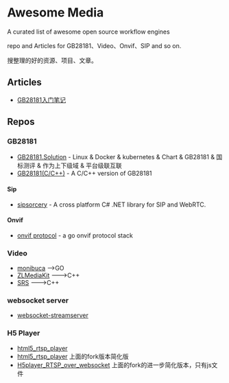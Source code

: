 # Awesome Media

A curated list of awesome open source workflow engines

repo and Articles for GB28181、Video、Onvif、SIP and so on.

搜整理的好的资源、项目、文章。

## Articles 

+ [GB28181入门笔记](https://blog.csdn.net/sbddbfm/article/details/99095022)


## Repos

### GB28181

+ [GB28181.Solution](https://github.com/GB28181/GB28181.Solution) - Linux & Docker & kubernetes & Chart & GB28181 & 国标测评 & 作为上下级域 & 平台级联互联
+ [GB28181(C/C++)](https://github.com/usecpp/GB28181Platform) - A C/C++ version of GB28181

#### Sip

+ [sipsorcery](https://github.com/sipsorcery/sipsorcery) - A cross platform C# .NET library for SIP and WebRTC. 


#### Onvif

+ [onvif protocol](https://github.com/use-go/onvif) - a go onvif protocol stack 

### Video

+ [monibuca](https://github.com/langhuihui/monibuca) -->GO
+ [ZLMediaKit](https://github.com/GB28181/ZLMediaKit) --->C++
+ [SRS](https://github.com/GB28181/srs) --->C++

### websocket server

+ [websocket-streamserver](https://github.com/use-go/websocket-streamserver)

### H5 Player

+ [html5_rtsp_player](https://github.com/Streamedian/html5_rtsp_player)
+ [html5_rtsp_player](https://github.com/html5p/html5_rtsp_player) 上面的fork版本简化版
+ [H5player_RTSP_over_websocket](https://github.com/LiHaifeng1995/H5player_RTSP_over_websocket) 上面的fork的进一步简化版本，只有js文件
